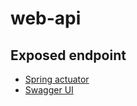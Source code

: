 # web-api

## Exposed endpoint

- [Spring actuator](http://localhost:8080/actuator/info)
- [Swagger UI](http://localhost:8080/swagger-ui/)
